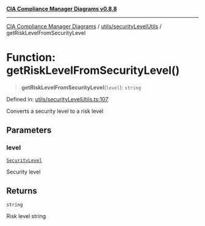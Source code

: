 [**CIA Compliance Manager Diagrams v0.8.8**](../../../README.md)

***

[CIA Compliance Manager Diagrams](../../../modules.md) / [utils/securityLevelUtils](../README.md) / getRiskLevelFromSecurityLevel

# Function: getRiskLevelFromSecurityLevel()

> **getRiskLevelFromSecurityLevel**(`level`): `string`

Defined in: [utils/securityLevelUtils.ts:107](https://github.com/Hack23/cia-compliance-manager/blob/283c1f3ddf6c7084b20c21176cda3bc5166ffcb9/src/utils/securityLevelUtils.ts#L107)

Converts a security level to a risk level

## Parameters

### level

[`SecurityLevel`](../../../types/cia/type-aliases/SecurityLevel.md)

Security level

## Returns

`string`

Risk level string

